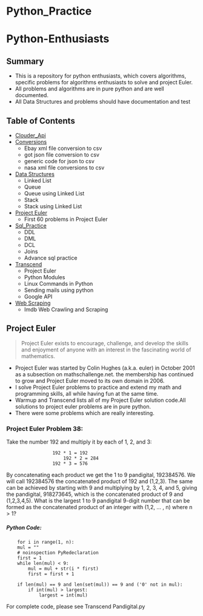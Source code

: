 # Python_Practice

# Python-Enthusiasts

## Summary

* This is a repository for python enthusiasts, which covers algorithms, specific problems for algorithms enthusiasts to solve and project Euler.
* All problems and algorithms are in pure python and are well documented.
* All Data Structures and problems should have documentation and test


## Table of Contents

* [Clouder_Api](https://github.com/kaushikamaravadi/Python_Practice/tree/master/Cloudera_Api)
* [Conversions](https://github.com/kaushikamaravadi/Python_Practice/tree/master/Conversions)
  * Ebay xml file conversion to csv
  * got json file conversion to csv
  * generic code for json to csv
  * nasa xml file conversions to csv
* [Data Structures](https://github.com/kaushikamaravadi/Python_Practice/tree/master/DataStructures)
  * Linked List
  * Queue
  * Queue using Linked List
  * Stack
  * Stack using Linked List
* [Project Euler](https://github.com/kaushikamaravadi/Python_Practice/tree/master/ProjectEuler)
  * First 60 problems in Project Euler
* [Sql_Practice](https://github.com/kaushikamaravadi/Python_Practice/tree/master/sql_queries)
  * DDL
  * DML
  * DCL
  * Joins
  * Advance sql practice
* [Transcend](https://github.com/kaushikamaravadi/Python_Practice/tree/master/Transcend)
  * Project Euler
  * Python Modules
  * Linux Commands in Python
  * Sending mails using python
  * Google API 
* [Web Scraping](https://github.com/kaushikamaravadi/Python_Practice/tree/master/web_scraping)
  * Imdb Web Crawling and Scraping

## Project Euler

>  Project Euler exists to encourage, challenge, and develop the skills and enjoyment of anyone with an interest in the fascinating world of mathematics.
  * Project Euler was started by Colin Hughes (a.k.a. euler) in October 2001 as a subsection on mathschallenge.net. the membership has continued to grow and Project Euler moved to its own domain in 2006.
  * I solve Project Euler problems to practice and extend my math and programming skills, all while having fun at the same time.
  * Warmup and Transcend lists all of my Project Euler solution code.All solutions to project euler problems are in pure python. 
  * There were some problems which are really interesting. 









### Project Euler Problem 38: 

Take the number 192 and multiply it by each of 1, 2, and 3:

				     192 * 1 = 192
			             192 * 2 = 284
				     192 * 3 = 576

By concatenating each product we get the 1 to 9 pandigital, 192384576. We will call 192384576 the concatenated product of 192 and (1,2,3). 
The same can be achieved by starting with 9 and multiplying by 1, 2, 3, 4, and 5, giving the pandigital, 918273645, which is the concatenated product of 9 and (1,2,3,4,5).
What is the largest 1 to 9 pandigital 9-digit number that can be formed as the concatenated product of an integer with (1,2, ... , n) where n > 1?

##### Python Code:
        for i in range(1, n):
        mul = ""
        # noinspection PyRedeclaration
        first = 1
        while len(mul) < 9:
            mul = mul + str(i * first)
            first = first + 1

        if len(mul) == 9 and len(set(mul)) == 9 and ('0' not in mul):
            if int(mul) > largest:
                largest = int(mul)

For complete code, please see Transcend Pandigital.py






 


